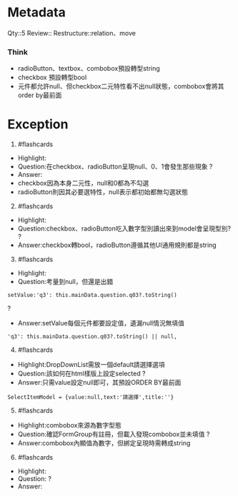 # Metadata
Qty::5
Review::
Restructure::relation、move

### Think




- radioButton、textbox、combobox預設轉型string
- checkbox 預設轉型bool
- 元件都允許null、但checkbox二元特性看不出null狀態，combobox會將其order by最前面


# Exception

1. #flashcards 
- Highlight:
- Question:在checkbox、radioButton呈現null、0、1會發生那些現象
?
- Answer:
- checkbox因為本身二元性，null和0都為不勾選
- radioButton則因其必要選特性，null表示都初始都無勾選狀態



2. #flashcards 
- Highlight:
- Question:checkbox、radioButton吃入數字型別讀出來到model會呈現型別?
?
- Answer:checkbox轉bool，radioButton遵循其他UI通用規則都是string

3. #flashcards 
- Highlight:
- Question:考量到null，但還是出錯
```
setValue:'q3': this.mainData.question.q03?.toString() 
```
?
- Answer:setValue每個元件都要設定值，遺漏null情況無填值
```
'q3': this.mainData.question.q03?.toString() || null,
```

4. #flashcards 
- Highlight:DropDownList需放一個default請選擇選項
- Question:該如何在html樣版上設定selected
?
- Answer:只需value設定null即可，其預設ORDER BY最前面
```
SelectItemModel = {value:null,text:'請選擇',title:''}
```
5. #flashcards 
- Highlight:combobox來源為數字型態
- Question:確認FormGroup有註冊，但載入發現combobox並未填值
?
- Answer:combobox內顯值為數字，但綁定呈現時需轉成string


6. #flashcards 
- Highlight:
- Question:
?
- Answer: